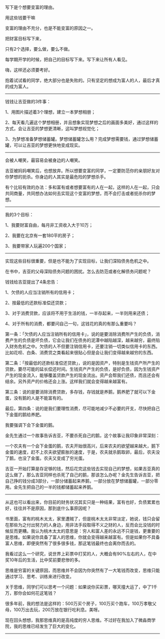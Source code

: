 写下是个想要变富的理由。

用这些钱要干嘛



变富的理由不充分，也是不能变富的原因之一。

把财富目标写下来，

只有2个选择，要么做，要么不做。



每学期开学的时候，把自己的目标写下来。写下来让所有人看见。

嗨，这样还必须要考好。

抱着试试看的同学，绝大部分也是失败的。只有坚定的想成为富人的人，最后才真的成为富人。

---

钱钱让吉亚做的3件事：

1、用图片描述着3个理想，建立一本梦想相册；

2、每天看几遍这个梦想相册，并且想象实现梦想之后的画面多美好，通过这样的方式，会让吉亚的梦想更清晰，这叫梦想视觉化；

3、为梦想准备梦想储蓄罐。梦想储蓄罐怎么用？完成梦想需要钱，通过梦想储蓄罐，可以让吉亚的梦想更快地变成现实。



---

会被人嘲笑，最容易会被身边的人嘲笑。

吉亚被妈妈嘲笑后，也想放弃。所以想要变富的同学，一定要防范你的亲朋好友对你梦想的扼杀。你身边的人其实是最危险的梦想杀手。



有个比较有效的办法：多和富有或者想要富有的人在一起，这样的人在一起，只会共同商量，共同想办法如何去实现这个变富的梦想，而不会打击或者扼杀你的梦想。



---

我的3个目标：

1、我要财富自由，每月非工资收入大于10万；

2、我要在北京有一套180平的房子；

3、我要带家人玩遍200个国家；

---

实现这些目标很重要，但是也不能为了实现目标，让我们深陷债务危机之中。

在书中，吉亚的父母深陷债务问题的困扰。怎么去防范或者化解债务问题呢？

钱钱给吉亚提出了4条忠告：

1、欠债的人应当注销所有的信用卡；

2、按最低的还款标准偿还贷款；

3、对于消费贷款，应该将不用于生活的钱，一半存起来，一半则用来还债；

4、对于所有的消费，都要问自己一句，这钱花的真的有那么重要吗？



第一条：「欠债的人应当注销所有的信用卡」，说的是要消除消费所产生的负债，消费产生的负债是坏负债，它会让我们在债务的泥潭中越陷越深，越来越穷，最终陷入财务危机之中。欠债的人不但要注销信用卡，还要注销一切类似信用卡的东西。比如花呗、白条、消费贷之类看起来很贴心但是会让我们变得越来越穷的东西。



第二条：「按最低的还款标准偿还贷款」，说的是因资产，特别是生钱资产所产生的贷款，要尽可能的延长偿还时间。生钱资产产生的负债，是好负债，因为生钱资产产生的现金流入，能够覆盖贷款产生的现金流出。资产会帮我们还债，而且还会有结余。另外资产的价格还会上涨。这样我们就会变得越来越富有。



第三条：说的是要消除消费贷款，多存钱，存钱就是养鹅，鹅养肥了就可以下金蛋，没有鹅的人是不能富有的。



最后，第四条：说的是我们要理性消费，尽可能地减少不必要的开支，尽快把自己下金蛋的鹅给养肥。



我要强调下会下金蛋的鹅。

金先生通过一个故事告诉吉亚，不要杀死自己的鹅，这个故事让我印象非常深刻：

一个农夫有一个会下金蛋的鹅，农夫开始很高兴，后来农夫的欲望越来越大，鹅下金蛋的速度，赶不上农夫欲望膨胀的速度，于是，农夫就杀鹅取卵，最后，农夫没了鹅，也没了金蛋。农夫又变成了穷光蛋。



吉亚一开始打算是存足够的钱，然后花完这些钱去实现自己的梦想，如果吉亚真的这么做了，那么吉亚同样也杀死了自己的鹅，那该怎么办呢？金先生告诉吉亚，把自己挣的钱分成3部分，一部分储蓄起来养鹅，一部分放在梦想储蓄罐，一部分零用。金先生把自己的一半的钱都储蓄起来养鹅。



---

从这也可以看出来，你目前的财务状况其实只是一种结果，富有也好，负债累累也好，往往并不是原因，那到底什么事原因呢？



书里面，富有的桃木太太，家里遭贼了，但是桃木太太非常淡定，她说，钱只会留在那些为之付出努力的人身边，用非法手段取得不义之财的人，反而会比没钱的时候反而更糟。我认为桃木太太的意思是：穷人和富人差的永远不只是钱，更重要的是思维。如果说你具备了富人的思维，你就会变得越来越富有。但是如果你不具备富人思维，即便突然有了很多很多钱，那这笔钱最终也会离你而去的。

我看过这么一个研究，说世界上彩票中打奖的人，大概会有90%左右的人，在中奖10年后的生活，比中奖前要悲惨的多。

思维是穷富的关键原因，而思维并不会因为你突然有了一大笔钱而改变，思维只能通过学习、思考、训练来进行改变。



关于思维，同学们可以思考一个问题：如果说你买彩票，哪天撞大运了，中了1千万，那你会如何花这笔钱？

很多年前，我的想法是这样的：500万买个房子，100万买个跑车，100万孝敬父母，100万出去玩，200万放在银行吃利息。美呀。



现在回头想想，我那思维真的是高纯度的穷人思维。不过好在我加入了微淼商学院，我的思维已经发生了巨大的变化。

---

